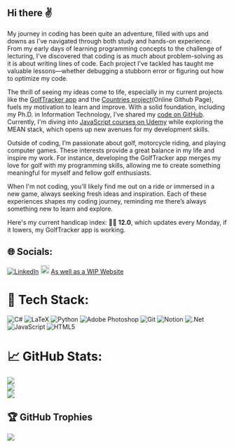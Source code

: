 ## Hi there ✌️

My journey in coding has been quite an adventure, filled with ups and downs as I've navigated through both study and hands-on experience. From my early days of learning programming concepts to the challenge of lecturing, I've discovered that coding is as much about problem-solving as it is about writing lines of code. Each project I've tackled has taught me valuable lessons—whether debugging a stubborn error or figuring out how to optimize my code.

The thrill of seeing my ideas come to life, especially in my current projects like the [GolfTracker app](https://github.com/Ikkimaru/golfScorecard) and the [Countries project](https://ikkimaru.github.io/Countries/)(Online Github Page), fuels my motivation to learn and improve. With a solid foundation, including my Ph.D. in Information Technology, I’ve shared my [code on GitHub](https://github.com/Ikkimaru/PhDCode). Currently, I'm diving into [JavaScript courses on Udemy](https://github.com/Ikkimaru/DeepDiveNodeJS) while exploring the MEAN stack, which opens up new avenues for my development skills.

Outside of coding, I’m passionate about golf, motorcycle riding, and playing computer games. These interests provide a great balance in my life and inspire my work. For instance, developing the GolfTracker app merges my love for golf with my programming skills, allowing me to create something meaningful for myself and fellow golf enthusiasts.

When I'm not coding, you'll likely find me out on a ride or immersed in a new game, always seeking fresh ideas and inspiration. Each of these experiences shapes my coding journey, reminding me there’s always something new to learn and explore.

Here's my current handicap index: 🏌️‍♂️ **<!--HI-->12.0<!--HI-->**, which updates every Monday, if it lowers, my GolfTracker app is working.


## 🌐 Socials:
[![LinkedIn](https://img.shields.io/badge/LinkedIn-%230077B5.svg?logo=linkedin&logoColor=white)](https://linkedin.com/in/eben-janse-van-rensburg) 
[<img src="https://upload.wikimedia.org/wikipedia/commons/0/06/ORCID_iD.svg" width="20">](https://orcid.org/0000-0002-7049-1832)
[As well as a WIP Website](https://ikkimaru.github.io/)




# 🔧 Tech Stack:
![C#](https://img.shields.io/badge/c%23-%23239120.svg?style=for-the-badge&logo=csharp&logoColor=white) ![LaTeX](https://img.shields.io/badge/latex-%23008080.svg?style=for-the-badge&logo=latex&logoColor=white) ![Python](https://img.shields.io/badge/python-3670A0?style=for-the-badge&logo=python&logoColor=ffdd54) ![Adobe Photoshop](https://img.shields.io/badge/adobe%20photoshop-%2331A8FF.svg?style=for-the-badge&logo=adobe%20photoshop&logoColor=white) ![Git](https://img.shields.io/badge/git-%23F05033.svg?style=for-the-badge&logo=git&logoColor=white) ![Notion](https://img.shields.io/badge/Notion-%23000000.svg?style=for-the-badge&logo=notion&logoColor=white) ![.Net](https://img.shields.io/badge/.NET-5C2D91?style=for-the-badge&logo=.net&logoColor=white) ![JavaScript](https://img.shields.io/badge/javascript-%23323330.svg?style=for-the-badge&logo=javascript&logoColor=%23F7DF1E) ![HTML5](https://img.shields.io/badge/html5-%23E34F26.svg?style=for-the-badge&logo=html5&logoColor=white)
# 📈 GitHub Stats:
![](https://github-readme-stats.vercel.app/api?username=Ikkimaru&theme=dark&hide_border=true&include_all_commits=true&count_private=false)<br/>
![](https://github-readme-streak-stats.herokuapp.com/?user=Ikkimaru&theme=dark&hide_border=true)<br/>
![](https://github-readme-stats.vercel.app/api/top-langs/?username=Ikkimaru&theme=dark&hide_border=true&include_all_commits=true&count_private=false&layout=compact)

## 🏆 GitHub Trophies
![](https://github-profile-trophy.vercel.app/?username=Ikkimaru&theme=dracula&no-frame=true&no-bg=true&margin-w=4)

<!-- Proudly created with GPRM ( https://gprm.itsvg.in ) -->
